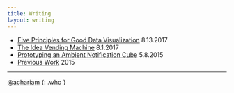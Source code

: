 ```yaml
---
title: Writing
layout: writing
---
```


+ [Five Principles for Good Data Visualization](/dataviz) <span>8.13.2017</span>
+ [The Idea Vending Machine](/elyxel) <span>8.1.2017</span>
+ [Prototyping an Ambient Notification Cube](/prototyping) <span>5.8.2015</span>
+ [Previous Work](/work) <span>2015</span>

-----

[@achariam](http://www.twitter.com/achariam)
{: .who }


